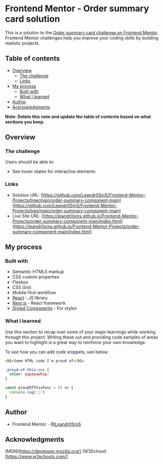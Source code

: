 # Frontend Mentor - Order summary card solution

This is a solution to the [Order summary card challenge on Frontend Mentor](https://www.frontendmentor.io/challenges/order-summary-component-QlPmajDUj). Frontend Mentor challenges help you improve your coding skills by building realistic projects. 

## Table of contents

- [Overview](#overview)
  - [The challenge](#the-challenge)
  - [Links](#links)
- [My process](#my-process)
  - [Built with](#built-with)
  - [What I learned](#what-i-learned)
- [Author](#author)
- [Acknowledgments](#acknowledgments)

**Note: Delete this note and update the table of contents based on what sections you keep.**

## Overview

### The challenge

Users should be able to:

- See hover states for interactive elements

### Links

- Solution URL: [https://github.com/Leandr0SmS/Frontend-Mentor-Projects/tree/main/order-summary-component-main](https://github.com/Leandr0SmS/Frontend-Mentor-Projects/tree/main/order-summary-component-main)
- Live Site URL: [https://leandr0sms.github.io/Frontend-Mentor-Projects/order-summary-component-main/index.html](https://leandr0sms.github.io/Frontend-Mentor-Projects/order-summary-component-main/index.html)

## My process

### Built with

- Semantic HTML5 markup
- CSS custom properties
- Flexbox
- CSS Grid
- Mobile-first workflow
- [React](https://reactjs.org/) - JS library
- [Next.js](https://nextjs.org/) - React framework
- [Styled Components](https://styled-components.com/) - For styles

### What I learned

Use this section to recap over some of your major learnings while working through this project. Writing these out and providing code samples of areas you want to highlight is a great way to reinforce your own knowledge.

To see how you can add code snippets, see below:

```html
<h1>Some HTML code I'm proud of</h1>
```
```css
.proud-of-this-css {
  color: papayawhip;
}
```
```js
const proudOfThisFunc = () => {
  console.log('🎉')
}
```
## Author

- Frontend Mentor - [@Leandr0SmS](https://www.frontendmentor.io/profile/Leandr0SmS)

## Acknowledgments

(MDN)[https://developer.mozilla.org/]
(W3School)[https://www.w3schools.com/]
